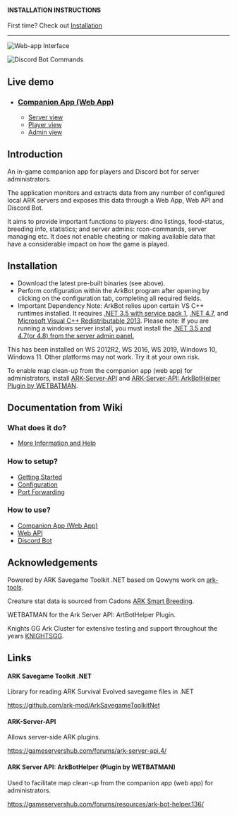 #### INSTALLATION INSTRUCTIONS
First time? Check out [Installation](https://github.com/ark-mod/ArkBot/blob/master/README.md#installation)

---

![Web-app Interface](https://user-images.githubusercontent.com/408350/31540442-f0cb204c-b00b-11e7-8d40-f15b445cdcd2.png)

![Discord Bot Commands](https://user-images.githubusercontent.com/408350/31518648-405ee5f6-afa0-11e7-9c50-3dfd60ecdd7a.png)

## Live demo

* ### [Companion App (Web App)](https://ark-mod.github.io/ArkBot)
  * [Server view](https://ark-mod.github.io/ArkBot/server/server1)
  * [Player view](https://ark-mod.github.io/ArkBot/player/10000000000001888)
  * [Admin view](https://ark-mod.github.io/ArkBot/admin/server1)

## Introduction

An in-game companion app for players and Discord bot for server administrators.

The application monitors and extracts data from any number of configured local ARK servers and exposes this data through a Web App, Web API and Discord Bot.

It aims to provide important functions to players: dino listings, food-status, breeding info, statistics; and server admins: rcon-commands, server managing etc. It does not enable cheating or making available data that have a considerable impact on how the game is played.


## Installation

* Download the latest pre-built binaries (see above).
* Perform configuration within the ArkBot program after opening by clicking on the configuration tab, completing all required fields.
* Important Dependency Note: 
ArkBot relies upon certain VS C++ runtimes installed. It requires [.NET 3.5 with service pack 1](https://www.microsoft.com/en-us/download/details.aspx?id=25150), [.NET 4.7](https://www.microsoft.com/en-us/download/details.aspx?id=55170), and [Microsoft Visual C++ Redistributable 2013](https://support.microsoft.com/en-us/help/4032938/update-for-visual-c-2013-redistributable-package). Please note: If you are running a windows server install, you must install the [.NET 3.5 and 4.7(or 4.8) from the server admin panel.](https://www.interserver.net/tips/kb/enable-net-framework-3-5-windows-server/)

This has been installed on WS 2012R2, WS 2016, WS 2019, Windows 10, Windows 11. Other platforms may not work. Try it at your own risk.

To enable map clean-up from the companion app (web app) for administrators, install [ARK-Server-API](https://arkserverapi.com/resources/ark-server-api.4/) and [ARK-Server-API: ArkBotHelper Plugin by WETBATMAN](https://gameservershub.com/forums/resources/ark-bot-helper.136/).


## Documentation from Wiki

### What does it do?

*  [More Information and Help](https://github.com/ark-mod/ArkBot/wiki)

### How to setup?

* [Getting Started](https://github.com/ark-mod/ArkBot/wiki/Getting-Started)
* [Configuration](https://github.com/ark-mod/ArkBot/wiki/Configuration)
* [Port Forwarding](https://github.com/ark-mod/ArkBot/wiki/Port-Forwarding)

### How to use?

* [Companion App (Web App)](https://github.com/ark-mod/ArkBot/wiki/Companion-App-(Web-App))
* [Web API](https://github.com/ark-mod/ArkBot/wiki/Web-API)
* [Discord Bot](https://github.com/ark-mod/ArkBot/wiki/Discord-Bot)

## Acknowledgements

Powered by ARK Savegame Toolkit .NET based on Qowyns work on [ark-tools](https://github.com/Qowyn/ark-tools).

Creature stat data is sourced from Cadons [ARK Smart Breeding](https://github.com/cadon/ARKStatsExtractor).

WETBATMAN for the Ark Server API: ArtBotHelper Plugin.

Knights GG Ark Cluster for extensive testing and support throughout the years [KNIGHTSGG](https://www.knightsggc.com).

## Links

#### ARK Savegame Toolkit .NET

Library for reading ARK Survival Evolved savegame files in .NET

https://github.com/ark-mod/ArkSavegameToolkitNet

#### ARK-Server-API 

Allows server-side ARK plugins.

https://gameservershub.com/forums/ark-server-api.4/

#### ARK Server API: ArkBotHelper (Plugin by WETBATMAN)

Used to facilitate map clean-up from the companion app (web app) for administrators.

https://gameservershub.com/forums/resources/ark-bot-helper.136/
